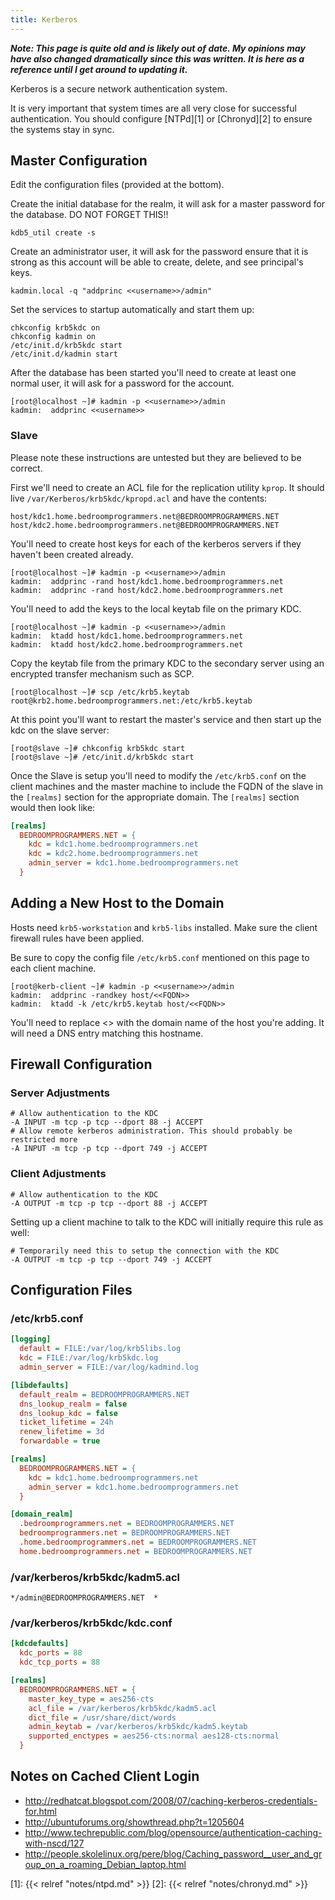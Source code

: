 ```yaml
---
title: Kerberos
---
```


***Note: This page is quite old and is likely out of date. My opinions may have
also changed dramatically since this was written. It is here as a reference
until I get around to updating it.***

Kerberos is a secure network authentication system.

It is very important that system times are all very close for successful
authentication. You should configure [NTPd][1] or [Chronyd][2] to ensure the
systems stay in sync.

## Master Configuration

Edit the configuration files (provided at the bottom).

Create the initial database for the realm, it will ask for a master password
for the database. DO NOT FORGET THIS!!

```
kdb5_util create -s
```

Create an administrator user, it will ask for the password ensure that it is
strong as this account will be able to create, delete, and see principal's
keys.

```
kadmin.local -q "addprinc <<username>>/admin"
```

Set the services to startup automatically and start them up:

```
chkconfig krb5kdc on
chkconfig kadmin on
/etc/init.d/krb5kdc start
/etc/init.d/kadmin start
```

After the database has been started you'll need to create at least one normal
user, it will ask for a password for the account.

```
[root@localhost ~]# kadmin -p <<username>>/admin
kadmin:  addprinc <<username>>
```

### Slave

Please note these instructions are untested but they are believed to be
correct.

First we'll need to create an ACL file for the replication utility `kprop`. It
should live `/var/Kerberos/krb5kdc/kpropd.acl` and have the contents:

```
host/kdc1.home.bedroomprogrammers.net@BEDROOMPROGRAMMERS.NET
host/kdc2.home.bedroomprogrammers.net@BEDROOMPROGRAMMERS.NET
```

You'll need to create host keys for each of the kerberos servers if they
haven't been created already.

```
[root@localhost ~]# kadmin -p <<username>>/admin
kadmin:  addprinc -rand host/kdc1.home.bedroomprogrammers.net
kadmin:  addprinc -rand host/kdc2.home.bedroomprogrammers.net
```

You'll need to add the keys to the local keytab file on the primary KDC.

```
[root@localhost ~]# kadmin -p <<username>>/admin
kadmin:  ktadd host/kdc1.home.bedroomprogrammers.net
kadmin:  ktadd host/kdc2.home.bedroomprogrammers.net
```

Copy the keytab file from the primary KDC to the secondary server using an
encrypted transfer mechanism such as SCP.

```
[root@localhost ~]# scp /etc/krb5.keytab root@krb2.home.bedroomprogrammers.net:/etc/krb5.keytab
```

At this point you'll want to restart the master's service and then start up the
kdc on the slave server:

```
[root@slave ~]# chkconfig krb5kdc start
[root@slave ~]# /etc/init.d/krb5kdc start
```

Once the Slave is setup you'll need to modify the `/etc/krb5.conf` on the
client machines and the master machine to include the FQDN of the slave in the
`[realms]` section for the appropriate domain. The `[realms]` section would
then look like:

```ini
[realms]
  BEDROOMPROGRAMMERS.NET = {
    kdc = kdc1.home.bedroomprogrammers.net
    kdc = kdc2.home.bedroomprogrammers.net
    admin_server = kdc1.home.bedroomprogrammers.net
  }
```

## Adding a New Host to the Domain

Hosts need `krb5-workstation` and `krb5-libs` installed. Make sure the client
firewall rules have been applied.

Be sure to copy the config file `/etc/krb5.conf` mentioned on this page to each
client machine.

```
[root@kerb-client ~]# kadmin -p <<username>>/admin
kadmin:  addprinc -randkey host/<<FQDN>>
kadmin:  ktadd -k /etc/krb5.keytab host/<<FQDN>>
```

You'll need to replace <<FQDN>> with the domain name of the host you're adding.
It will need a DNS entry matching this hostname.

## Firewall Configuration

### Server Adjustments

```
# Allow authentication to the KDC
-A INPUT -m tcp -p tcp --dport 88 -j ACCEPT
# Allow remote kerberos administration. This should probably be restricted more
-A INPUT -m tcp -p tcp --dport 749 -j ACCEPT
```

### Client Adjustments

```
# Allow authentication to the KDC
-A OUTPUT -m tcp -p tcp --dport 88 -j ACCEPT
```

Setting up a client machine to talk to the KDC will initially require this rule
as well:

```
# Temporarily need this to setup the connection with the KDC
-A OUTPUT -m tcp -p tcp --dport 749 -j ACCEPT
```

## Configuration Files

### /etc/krb5.conf

```ini
[logging]
  default = FILE:/var/log/krb5libs.log
  kdc = FILE:/var/log/krb5kdc.log
  admin_server = FILE:/var/log/kadmind.log

[libdefaults]
  default_realm = BEDROOMPROGRAMMERS.NET
  dns_lookup_realm = false
  dns_lookup_kdc = false
  ticket_lifetime = 24h
  renew_lifetime = 3d
  forwardable = true

[realms]
  BEDROOMPROGRAMMERS.NET = {
    kdc = kdc1.home.bedroomprogrammers.net
    admin_server = kdc1.home.bedroomprogrammers.net
  }

[domain_realm]
  .bedroomprogrammers.net = BEDROOMPROGRAMMERS.NET
  bedroomprogrammers.net = BEDROOMPROGRAMMERS.NET
  .home.bedroomprogrammers.net = BEDROOMPROGRAMMERS.NET
  home.bedroomprogrammers.net = BEDROOMPROGRAMMERS.NET
```

### /var/kerberos/krb5kdc/kadm5.acl

```
*/admin@BEDROOMPROGRAMMERS.NET  *
```

### /var/kerberos/krb5kdc/kdc.conf

```ini
[kdcdefaults]
  kdc_ports = 88
  kdc_tcp_ports = 88

[realms]
  BEDROOMPROGRAMMERS.NET = {
    master_key_type = aes256-cts
    acl_file = /var/kerberos/krb5kdc/kadm5.acl
    dict_file = /usr/share/dict/words
    admin_keytab = /var/kerberos/krb5kdc/kadm5.keytab
    supported_enctypes = aes256-cts:normal aes128-cts:normal 
  }
```

## Notes on Cached Client Login

* http://redhatcat.blogspot.com/2008/07/caching-kerberos-credentials-for.html
* http://ubuntuforums.org/showthread.php?t=1205604
* http://www.techrepublic.com/blog/opensource/authentication-caching-with-nscd/127
* http://people.skolelinux.org/pere/blog/Caching_password__user_and_group_on_a_roaming_Debian_laptop.html

[1]: {{< relref "notes/ntpd.md" >}}
[2]: {{< relref "notes/chronyd.md" >}}
